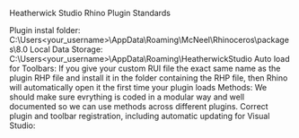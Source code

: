 Heatherwick Studio Rhino Plugin Standards

Plugin instal folder: C:\Users\<your_username>\AppData\Roaming\McNeel\Rhinoceros\packages\8.0
Local Data Storage: C:\Users\<your_username>\AppData\Roaming\HeatherwickStudio
Auto load for Toolbars: If you give your custom RUI file the exact same name as the plugin RHP file and install it in the folder containing the RHP file, then Rhino will automatically open it the first time your plugin loads
Methods: We should make sure evrything is coded in a modular way and well documented so we can use methods across different plugins. 
Correct plugin and toolbar registration, including automatic updating for Visual Studio: 